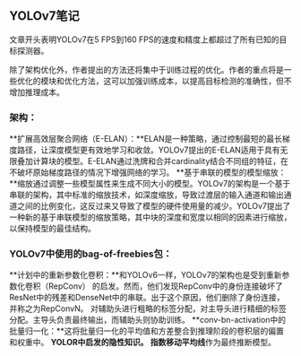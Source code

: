 ## YOLOv7笔记

文章开头表明YOLOv7在5 FPS到160 FPS的速度和精度上都超过了所有已知的目标探测器。

除了架构优化外，作者提出的方法还将集中于训练过程的优化。作者的重点将是一些优化的模块和优化方法，这可以加强训练成本，以提高目标检测的准确性，但不增加推理成本。

### 架构：

**扩展高效层聚合网络（E-ELAN）：**ELAN是一种策略，通过控制最短的最长梯度路径，让深度模型更有效地学习和收敛。YOLOv7提出的E-ELAN适用于具有无限叠加计算块的模型。E-ELAN通过洗牌和合并cardinality结合不同组的特征，在不破坏原始梯度路径的情况下增强网络的学习。
**基于串联的模型的模型缩放：**缩放通过调整一些模型属性来生成不同大小的模型。YOLOv7的架构是一个基于串联的架构，其中标准的缩放技术，如深度缩放，导致过渡层的输入通道和输出通道之间的比例变化，这反过来又导致了模型的硬件使用量的减少。YOLOv7提出了一种新的基于串联模型的缩放策略，其中块的深度和宽度以相同的因素进行缩放，以保持模型的最佳结构。

### YOLOv7中使用的bag-of-freebies包：

**计划中的重新参数化卷积：**和YOLOv6一样，YOLOv7的架构也是受到重新参数化卷积（RepConv） 的启发。然而，他们发现RepConv中的身份连接破坏了ResNet中的残差和DenseNet中的串联。出于这个原因，他们删除了身份连接，并称之为RepConvN。
对辅助头进行粗略的标签分配，对主导头进行精细的标签分配。主导头负责最终输出，而辅助头则协助训练。
**conv-bn-activation中的批量归一化：**这将批量归一化的平均值和方差整合到推理阶段的卷积层的偏置和权重中。
**YOLOR中启发的隐性知识。**
**指数移动平均线**作为最终推断模型。